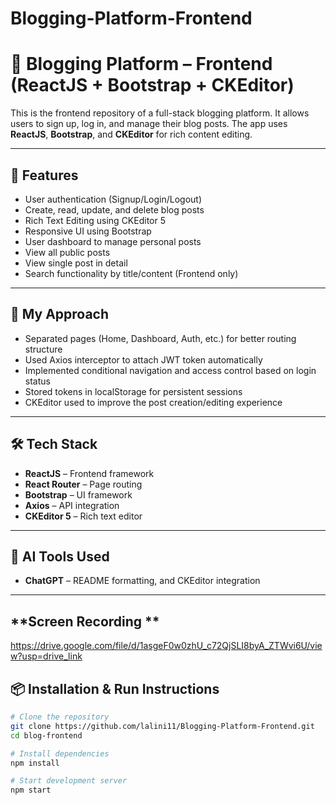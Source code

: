 # Blogging-Platform-Frontend

# 📝 Blogging Platform – Frontend (ReactJS + Bootstrap + CKEditor)

This is the frontend repository of a full-stack blogging platform. It allows users to sign up, log in, and manage their blog posts. The app uses **ReactJS**, **Bootstrap**, and **CKEditor** for rich content editing.

---

## 🚀 Features

- User authentication (Signup/Login/Logout)
- Create, read, update, and delete blog posts
- Rich Text Editing using CKEditor 5
- Responsive UI using Bootstrap
- User dashboard to manage personal posts
- View all public posts
- View single post in detail
- Search functionality by title/content (Frontend only)

---

## 🧠 My Approach

- Separated pages (Home, Dashboard, Auth, etc.) for better routing structure
- Used Axios interceptor to attach JWT token automatically
- Implemented conditional navigation and access control based on login status
- Stored tokens in localStorage for persistent sessions
- CKEditor used to improve the post creation/editing experience

---

## 🛠 Tech Stack

- **ReactJS** – Frontend framework
- **React Router** – Page routing
- **Bootstrap** – UI framework
- **Axios** – API integration
- **CKEditor 5** – Rich text editor

---

## 🤖 AI Tools Used

- **ChatGPT** – README formatting, and CKEditor integration

---

## **Screen Recording **
https://drive.google.com/file/d/1asgeF0w0zhU_c72QjSLI8byA_ZTWvi6U/view?usp=drive_link


## 📦 Installation & Run Instructions

```bash
# Clone the repository
git clone https://github.com/lalini11/Blogging-Platform-Frontend.git
cd blog-frontend

# Install dependencies
npm install

# Start development server
npm start





